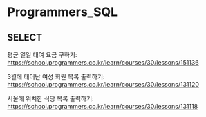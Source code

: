 # Programmers_SQL
## SELECT
평균 일일 대여 요금 구하기: https://school.programmers.co.kr/learn/courses/30/lessons/151136

3월에 태어난 여성 회원 목록 출력하기: https://school.programmers.co.kr/learn/courses/30/lessons/131120

서울에 위치한 식당 목록 출력하기: https://school.programmers.co.kr/learn/courses/30/lessons/131118
